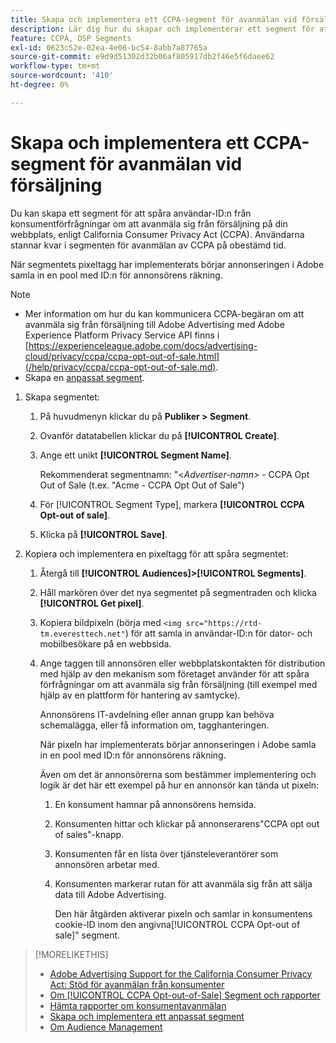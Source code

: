 ```yaml
---
title: Skapa och implementera ett CCPA-segment för avanmälan vid försäljning
description: Lär dig hur du skapar och implementerar ett segment för att spåra användar-ID:n från konsumentförfrågningar om att avanmäla sig från försäljning.
feature: CCPA, DSP Segments
exl-id: 0623c52e-02ea-4e06-bc54-8abb7a87765a
source-git-commit: e9d9d51302d32b06af805917db2f46e5f6daee62
workflow-type: tm+mt
source-wordcount: '410'
ht-degree: 0%

---
```


# Skapa och implementera ett CCPA-segment för avanmälan vid försäljning

Du kan skapa ett segment för att spåra användar-ID:n från konsumentförfrågningar om att avanmäla sig från försäljning på din webbplats, enligt California Consumer Privacy Act (CCPA). Användarna stannar kvar i segmenten för avanmälan av CCPA på obestämd tid.

När segmentets pixeltagg har implementerats börjar annonseringen i Adobe samla in en pool med ID:n för annonsörens räkning.

>[!NOTE]
>
>* Mer information om hur du kan kommunicera CCPA-begäran om att avanmäla sig från försäljning till Adobe Advertising med Adobe Experience Platform Privacy Service API finns i [https://experienceleague.adobe.com/docs/advertising-cloud/privacy/ccpa/ccpa-opt-out-of-sale.html](/help/privacy/ccpa/ccpa-opt-out-of-sale.md).
>* Skapa en [anpassat segment](/help/dsp/audiences/custom-segment-create.md).


1. Skapa segmentet:

   1. På huvudmenyn klickar du på **Publiker > Segment**.

   1. Ovanför datatabellen klickar du på **[!UICONTROL Create]**.

   1. Ange ett unikt **[!UICONTROL Segment Name]**.

      Rekommenderat segmentnamn: &quot;&lt;*Advertiser-namn*> - CCPA Opt Out of Sale (t.ex. &quot;Acme - CCPA Opt Out of Sale&quot;)

   1. För [!UICONTROL Segment Type], markera **[!UICONTROL CCPA Opt-out of sale]**.

   1. Klicka på **[!UICONTROL Save]**.

1. Kopiera och implementera en pixeltagg för att spåra segmentet:

   1. Återgå till **[!UICONTROL Audiences]>[!UICONTROL Segments]**.

   1. Håll markören över det nya segmentet på segmentraden och klicka **[!UICONTROL Get pixel]**.

   1. Kopiera bildpixeln (börja med `<img src="https://rtd-tm.everesttech.net"`) för att samla in användar-ID:n för dator- och mobilbesökare på en webbsida.

   1. Ange taggen till annonsören eller webbplatskontakten för distribution med hjälp av den mekanism som företaget använder för att spåra förfrågningar om att avanmäla sig från försäljning (till exempel med hjälp av en plattform för hantering av samtycke).

      Annonsörens IT-avdelning eller annan grupp kan behöva schemalägga, eller få information om, tagghanteringen.

      När pixeln har implementerats börjar annonseringen i Adobe samla in en pool med ID:n för annonsörens räkning.

      Även om det är annonsörerna som bestämmer implementering och logik är det här ett exempel på hur en annonsör kan tända ut pixeln:

      1. En konsument hamnar på annonsörens hemsida.
      1. Konsumenten hittar och klickar på annonserarens&quot;CCPA opt out of sales&quot;-knapp.
      1. Konsumenten får en lista över tjänsteleverantörer som annonsören arbetar med.
      1. Konsumenten markerar rutan för att avanmäla sig från att sälja data till Adobe Advertising.

         Den här åtgärden aktiverar pixeln och samlar in konsumentens cookie-ID inom den angivna[!UICONTROL CCPA Opt-out of sale]&quot; segment.

>[!MORELIKETHIS]
>
>* [Adobe Advertising Support for the California Consumer Privacy Act: Stöd för avanmälan från konsumenter](/help/privacy/ccpa/ccpa-opt-out-of-sale.md)
>* [Om [!UICONTROL CCPA Opt-out-of-Sale] Segment och rapporter](ccpa-opt-out-about.md)
>* [Hämta rapporter om konsumentavanmälan](ccpa-opt-out-segment-report-retrieve.md)
>* [Skapa och implementera ett anpassat segment](custom-segment-create.md)
>* [Om Audience Management](audience-about.md)

